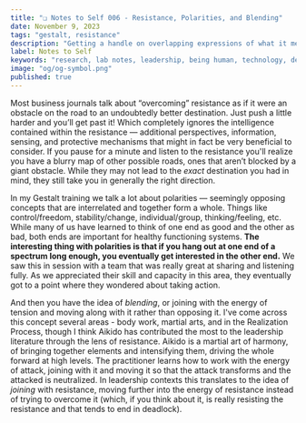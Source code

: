 ```yaml
---
title: "❏ Notes to Self 006 - Resistance, Polarities, and Blending"
date: November 9, 2023
tags: "gestalt, resistance"
description: "Getting a handle on overlapping expressions of what it means to work with resistance."
label: Notes to Self
keywords: "research, lab notes, leadership, being human, technology, design, cosmology, worlding"
image: "og/og-symbol.png"
published: true
---
```


Most business journals talk about “overcoming” resistance as if it were an obstacle on the road to an undoubtedly better destination. Just push a little harder and you’ll get past it! Which completely ignores the intelligence contained within the resistance &mdash; additional perspectives, information, sensing, and protective mechanisms that might in fact be very beneficial to consider. If you pause for a minute and listen to the resistance you'll realize you have a blurry map of other possible roads, ones that aren’t blocked by a giant obstacle. While they may not lead to the _exact_ destination you had in mind, they still take you in generally the right direction.

In my Gestalt training we talk a lot about polarities &mdash; seemingly opposing concepts that are interrelated and together form a whole. Things like control/freedom, stability/change, individual/group, thinking/feeling, etc. While many of us have learned to think of one end as good and the other as bad, both ends are important for healthy functioning systems. **The interesting thing with polarities is that if you hang out at one end of a spectrum long enough, you eventually get interested in the other end.** We saw this in session with a team that was really great at sharing and listening fully. As we appreciated their skill and capacity in this area, they eventually got to a point where they wondered about taking action.

And then you have the idea of _blending_, or joining with the energy of tension and moving along with it rather than opposing it. I've come across this concept several areas - body work, martial arts, and in the Realization Process, though I think Aikido has contributed the most to the leadership literature through the lens of resistance. Aikido is a martial art of harmony, of bringing together elements and intensifying them, driving the whole forward at high levels. The practitioner learns how to work with the energy of attack, joining with it and moving it so that the attack transforms and the attacked is neutralized. In leadership contexts this translates to the idea of _joining_ with resistance, moving further into the energy of resistance instead of trying to overcome it (which, if you think about it, is really resisting the resistance and that tends to end in deadlock).
